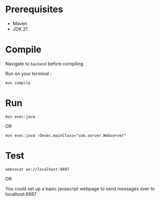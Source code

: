 # Prerequisites
- Maven
- JDK 21

# Compile
Navigate to `backend` before compiling 

Run on your terminal :
```
mvn compile
```

# Run
```
mvn exec:java 
```
 OR
```
mvn exec:java -Dexec.mainClass="com.server.Webserver"
```

# Test
```
websocat ws://localhost:8887
```
 OR

You could set up a basic javascript webpage to send messages over to localhost:8887